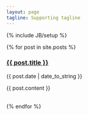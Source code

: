 ```yaml
---
layout: page
tagline: Supporting tagline
---
```

{% include JB/setup %}

{% for post in site.posts %}
<h3><a href="{{ BASE_PATH }}{{ post.url }}">{{ post.title }}</a></h3>
<span>{{ post.date | date_to_string }}</span>

{{ post.content }}

<br />
{% endfor %}
